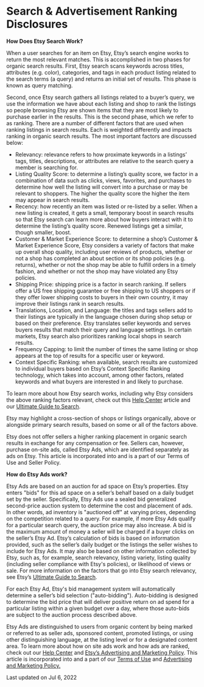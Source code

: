 Search & Advertisement Ranking Disclosures
==========================================

**How Does Etsy Search Work?**

When a user searches for an item on Etsy, Etsy’s search engine works to return the most relevant matches. This is accomplished in two phases for organic search results. First, Etsy search scans keywords across titles, attributes (e.g. color), categories, and tags in each product listing related to the search terms (a query) and returns an initial set of results. This phase is known as query matching.

Second, once Etsy search gathers all listings related to a buyer’s query, we use the information we have about each listing and shop to rank the listings so people browsing Etsy are shown items that they are most likely to purchase earlier in the results. This is the second phase, which we refer to as ranking. There are a number of different factors that are used when ranking listings in search results. Each is weighted differently and impacts ranking in organic search results. The most important factors are discussed below:

*   Relevancy: relevance refers to how proximate keywords in a listings’ tags, titles, descriptions, or attributes are relative to the search query a member is searching for.
*   Listing Quality Score: to determine a listing’s quality score, we factor in a combination of data such as clicks, views, favorites, and purchases to determine how well the listing will convert into a purchase or may be relevant to shoppers. The higher the quality score the higher the item may appear in search results.
*   Recency: how recently an item was listed or re-listed by a seller. When a new listing is created, it gets a small, temporary boost in search results so that Etsy search can learn more about how buyers interact with it to determine the listing’s quality score. Renewed listings get a similar, though smaller, boost.
*   Customer & Market Experience Score: to determine a shop’s Customer & Market Experience Score, Etsy considers a variety of factors that make up overall shop quality, including user reviews of products, whether or not a shop has completed an about section or its shop policies (e.g. returns), whether or not the shop may be able to fulfill orders in a timely fashion, and whether or not the shop may have violated any Etsy policies.
*   Shipping Price: shipping price is a factor in search ranking. If sellers offer a US free shipping guarantee or free shipping to US shoppers or if they offer lower shipping costs to buyers in their own country, it may improve their listings rank in search results.
*   Translations, Location, and Language: the titles and tags sellers add to their listings are typically in the language chosen during shop setup or based on their preference. Etsy translates seller keywords and serves buyers results that match their query and language settings. In certain markets, Etsy search also prioritizes ranking local shops in search results.
*   Frequency Capping: to limit the number of times the same listing or shop appears at the top of results for a specific user or keyword.
*   Context Specific Ranking: when available, search results are customized to individual buyers based on Etsy’s Context Specific Ranking technology, which takes into account, among other factors, related keywords and what buyers are interested in and likely to purchase.

To learn more about how Etsy search works, including why Etsy considers the above ranking factors relevant, check out this [Help Center](https://help.etsy.com/hc/en-us/articles/115015745428-How-Etsy-Search-Works?segment=selling) article and our [Ultimate Guide to Search](https://www.etsy.com/seller-handbook/article/how-etsy-search-works/375461474487).

Etsy may highlight a cross-section of shops or listings organically, above or alongside primary search results, based on some or all of the factors above.

Etsy does not offer sellers a higher ranking placement in organic search results in exchange for any compensation or fee. Sellers can, however, purchase on-site ads, called Etsy Ads, which are identified separately as ads on Etsy. This article is incorporated into and is a part of our Terms of Use and Seller Policy.

**How do Etsy Ads work?**

Etsy Ads are based on an auction for ad space on Etsy’s properties. Etsy enters "bids" for this ad space on a seller’s behalf based on a daily budget set by the seller. Specifically, Etsy Ads use a sealed bid generalized second-price auction system to determine the cost and placement of ads. In other words, ad inventory is "auctioned off" at varying prices, depending on the competition related to a query. For example, if more Etsy Ads qualify for a particular search query, the auction price may also increase. A bid is the maximum amount of money a seller will be charged if a buyer clicks on the seller’s Etsy Ad. Etsy’s calculation of bids is based on information provided, such as the seller’s daily budget or the listings the seller wishes to include for Etsy Ads. It may also be based on other information collected by Etsy, such as, for example, search relevancy, listing variety, listing quality (including seller compliance with Etsy's policies), or likelihood of views or sale. For more information on the factors that go into Etsy search relevancy, see Etsy’s [Ultimate Guide to Search](https://www.etsy.com/seller-handbook/article/how-etsy-search-works/375461474487).

For each Etsy Ad, Etsy's bid management system will automatically determine a seller’s bid selection ("auto-bidding"). Auto-bidding is designed to determine the bid price that will deliver positive return on ad spend for a particular listing within a given budget over a day, where those auto-bids are subject to the auction process described above.

Etsy Ads are distinguished to users from organic content by being marked or referred to as seller ads, sponsored content, promoted listings, or using other distinguishing language, at the listing level or for a designated content area. To learn more about how on site ads work and how ads are ranked, check out our [Help Center](https://help.etsy.com/hc/en-us/articles/115015745428-How-Etsy-Search-Works?segment=selling) and [Etsy’s Advertising and Marketing Policy](https://www.etsy.com/ie/legal/advertising/#:~:text=You%20can%20set%20a%20budget,budget%20on%20a%20daily%20basis.). This article is incorporated into and a part of our [Terms of Use](https://www.etsy.com/legal/terms-of-use/) and [Advertising and Marketing Policy.](https://www.etsy.com/ie/legal/advertising/#:~:text=You%20can%20set%20a%20budget,budget%20on%20a%20daily%20basis.)

Last updated on Jul 6, 2022